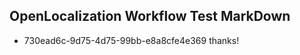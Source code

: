 ## OpenLocalization Workflow Test MarkDown
* 730ead6c-9d75-4d75-99bb-e8a8cfe4e369 thanks!

<!--HONumber=Sep16_HO1-->


